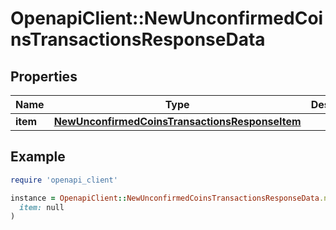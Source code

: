 # OpenapiClient::NewUnconfirmedCoinsTransactionsResponseData

## Properties

| Name | Type | Description | Notes |
| ---- | ---- | ----------- | ----- |
| **item** | [**NewUnconfirmedCoinsTransactionsResponseItem**](NewUnconfirmedCoinsTransactionsResponseItem.md) |  |  |

## Example

```ruby
require 'openapi_client'

instance = OpenapiClient::NewUnconfirmedCoinsTransactionsResponseData.new(
  item: null
)
```

